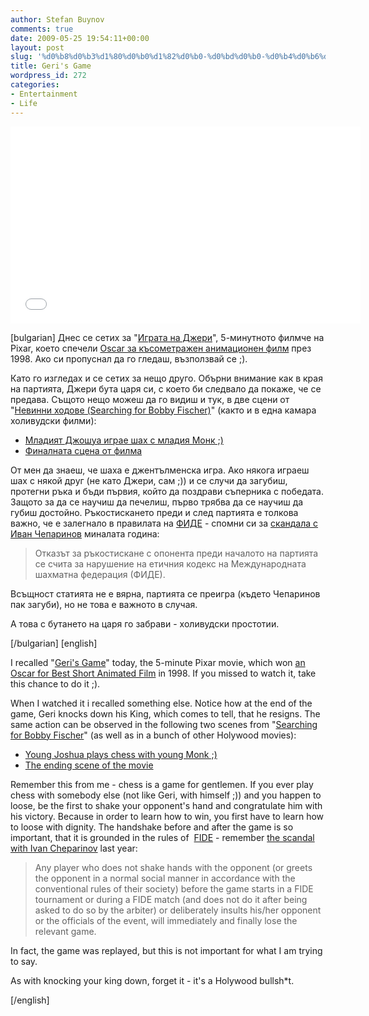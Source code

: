 ```yaml
---
author: Stefan Buynov
comments: true
date: 2009-05-25 19:54:11+00:00
layout: post
slug: '%d0%b8%d0%b3%d1%80%d0%b0%d1%82%d0%b0-%d0%bd%d0%b0-%d0%b4%d0%b6%d0%b5%d1%80%d0%b8'
title: Geri's Game
wordpress_id: 272
categories:
- Entertainment
- Life
---
```


<iframe width="560" height="315" src="//www.youtube.com/embed/9IYRC7g2ICg" frameborder="0" allowfullscreen></iframe>

[bulgarian]
Днес се сетих за "[Играта на Джери](http://www.youtube.com/watch?v=9IYRC7g2ICg)", 5-минутното филмче на Pixar, което спечели [Oscar за късометражен анимационен филм](http://en.wikipedia.org/wiki/Geri%27s_Game) през 1998. Ако си пропуснал да го гледаш, възползвай се ;).

Като го изгледах и се сетих за нещо друго. Обърни внимание как в края на партията, Джери бута царя си, с което би следвало да покаже, че се предава. Същото нещо можеш да го видиш и тук, в две сцени от "[Невинни ходове (Searching for Bobby Fischer)](http://www.imdb.com/title/tt0108065/)" (както и в една камара холивудски филми):
	
  * [Младият Джошуа играе шах с младия Монк ;)](http://www.youtube.com/watch?v=nDZSqnzXQJc)
  * [Финалната сцена от филма](http://www.youtube.com/watch?v=ujQdE_2tBqk)

От мен да знаеш, че шаха е джентълменска игра. Ако някога играеш шах с някой друг (не като Джери, сам ;)) и се случи да загубиш, протегни ръка и бъди първия, който да поздрави съперника с победата. Защото за да се научиш да печелиш, първо трябва да се научиш да губиш достойно. Ръкостискането преди и след партията е толкова важно, че е залегнало в правилата на [ФИДЕ](http://www.fide.com/) - спомни си за [скандала с Иван Чепаринов](http://www.dnevnik.bg/sport/2008/01/20/449938_slujebna_zaguba_na_ivan_cheparinov_na_shah_turnira_v/) миналата година:

> Отказът за ръкостискане с опонента преди началото на партията се счита за нарушение на етичния кодекс на Международната шахматна федерация (ФИДЕ).

Всъщност статията не е вярна, партията се преигра (където Чепаринов пак загуби), но не това е важното в случая.

А това с бутането на царя го забрави - холивудски простотии.

[/bulgarian]
[english]

I recalled "[Geri's Game](http://www.youtube.com/watch?v=9IYRC7g2ICg)" today, the 5-minute Pixar movie, which won [an Oscar for Best Short Animated Film](http://en.wikipedia.org/wiki/Geri%27s_Game) in 1998. If you missed to watch it, take this chance to do it ;).

When I watched it i recalled something else. Notice how at the end of the game, Geri knocks down his King, which comes to tell, that he resigns. The same action can be observed in the following two scenes from "[Searching for Bobby Fischer](http://www.imdb.com/title/tt0108065/)" (as well as in a bunch of other Holywood movies):
	
  * [Young Joshua plays chess with young Monk ;)](http://www.youtube.com/watch?v=nDZSqnzXQJc)
  * [The ending scene of the movie](http://www.youtube.com/watch?v=ujQdE_2tBqk)

Remember this from me - chess is a game for gentlemen. If you ever play chess with somebody else (not like Geri, with himself ;)) and you happen to loose, be the first to shake your opponent's hand and congratulate him with his victory. Because in order to learn how to win, you first have to learn how to loose with dignity. The handshake before and after the game is so important, that it is grounded in the rules of  [FIDE](http://www.fide.com/) - remember [the scandal with Ivan Cheparinov](http://www.dnevnik.bg/sport/2008/01/20/449938_slujebna_zaguba_na_ivan_cheparinov_na_shah_turnira_v/) last year:

> Any player who does not shake hands with the opponent (or greets the opponent in a normal social manner in accordance with the conventional            rules of their society) before the game starts in a FIDE tournament or during a FIDE match (and does not do it after being asked to do so by the arbiter) or deliberately insults his/her opponent or the officials of the event, will immediately and finally lose the relevant game.

In fact, the game was replayed, but this is not important for what I am trying to say.

As with knocking your king down, forget it - it's a Holywood bullsh*t.

[/english]
